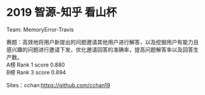# 2019 智源-知乎 看山杯
Team: MemoryError-Travis

赛题：高效地将用户新提出的问题邀请其他用户进行解答，以及挖掘用户有能力且感兴趣的问题进行邀请下发，优化邀请回答的准确率，提高问题解答率以及回答生产数。\
A榜 Rank 1 score 0.880\
B榜 Rank 3 score 0.894

Sites：cchan:https://github.com/cchan19

